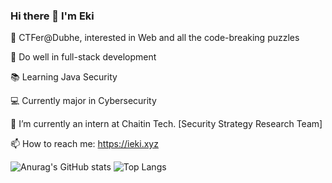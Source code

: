 ### Hi there 👋 I'm Eki

👾 CTFer@Dubhe, interested in Web and all the code-breaking puzzles

🚀️ Do well in full-stack development

📚 Learning Java Security

💻 Currently major in Cybersecurity

🔭 I’m currently an intern at Chaitin Tech. [Security Strategy Research Team]

📫 How to reach me: https://ieki.xyz


![Anurag's GitHub stats](https://github-readme-stats.vercel.app/api?username=EkiXu&show_icons=true&theme=radical&hide_title=true&exclude_repo=blog.ieki.xyz,pics,blog-gitalk-comment)
![Top Langs](https://github-readme-stats.vercel.app/api/top-langs/?username=EkiXu&layout=compact&theme=radical&exclude_repo=blog.ieki.xyz,pics,blog-gitalk-comment)
